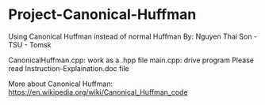 # Project-Canonical-Huffman
Using Canonical Huffman instead of normal Huffman
By: Nguyen Thai Son - TSU - Tomsk

CanonicalHuffman.cpp: work as a .hpp file
main.cpp: drive program
Please read Instruction-Explaination.doc file

More about Canonical Huffman: https://en.wikipedia.org/wiki/Canonical_Huffman_code
